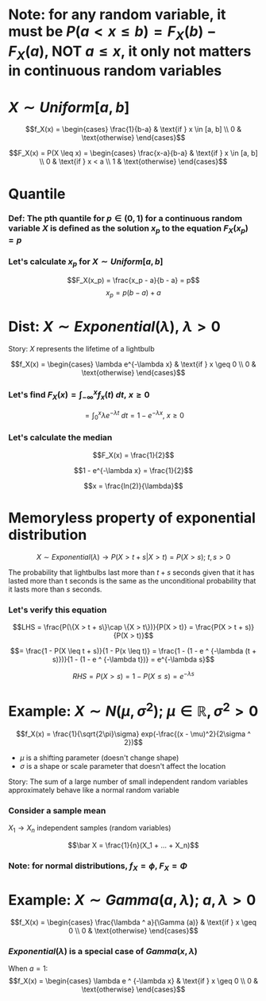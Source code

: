 # Note: for any random variable, it must be $P(a < x \leq b) = F_X(b) - F_X(a)$, NOT $a \leq x$, it only not matters in continuous random variables

# $X \sim Uniform[a, b]$
$$f_X(x) =
\begin{cases}
\frac{1}{b-a} & \text{if } x \in [a, b] \\
0 & \text{otherwise}
\end{cases}$$

$$F_X(x) = P(X \leq x) = \begin{cases}
\frac{x-a}{b-a} & \text{if } x \in [a, b] \\
0 & \text{if } x < a \\
1 & \text{otherwise}
\end{cases}$$

# Quantile
### Def: The pth quantile for $p \in (0, 1)$ for a continuous random variable $X$ is defined as the solution $x_p$ to the equation $F_X(x_p) = p$
### Let's calculate $x_p$ for $X \sim Uniform[a, b]$
$$F_X(x_p) = \frac{x_p - a}{b - a} = p$$
$$x_p = p(b - a) + a$$

# Dist: $X \sim Exponential(\lambda),\ \lambda > 0$
Story: $X$ represents the lifetime of a lightbulb

$$f_X(x) = \begin{cases}
\lambda e^{-\lambda x} & \text{if } x \geq 0 \\
0 & \text{otherwise}
\end{cases}$$

### Let's find $F_X(x) = \int_{-\infty}^x f_x(t)\ dt,\ x \geq 0$
$$= \int_0^x \lambda e^{-\lambda t}\ dt = 1 - e^{-\lambda x},\ x \geq 0$$

### Let's calculate the median
$$F_X(x) = \frac{1}{2}$$

$$1 - e^{-\lambda x} = \frac{1}{2}$$

$$x = \frac{ln(2)}{\lambda}$$

# Memoryless property of exponential distribution
$$X \sim Exponential(\lambda) \to P(X > t + s | X > t) = P(X > s);\ t, s > 0$$

The probability that lightbulbs last more than $t + s$ seconds given that it has lasted more than t seconds is the same as the unconditional probability that it lasts more than $s$ seconds.

### Let's verify this equation
$$LHS = \frac{P(\{X > t + s\}\cap \{X > t\})}{P(X > t)} = \frac{P(X > t + s)}{P(X > t)}$$

$$= \frac{1 - P(X \leq t + s)}{1 - P(x \leq t)} = \frac{1 - (1 - e ^ {-\lambda (t + s)})}{1 - (1 - e ^ {-\lambda t})} = e^{-\lambda s}$$

$$RHS = P(X > s) = 1 - P(X \leq s) = e ^ {-\lambda s}$$

# Example: $X \sim N(\mu, \sigma^2);\ \mu \in \mathbb{R}, \sigma ^ 2 > 0$
$$f_X(x) = \frac{1}{\sqrt{2\pi}\sigma} exp(-\frac{(x - \mu)^2}{2\sigma ^ 2})$$

* $\mu$ is a shifting parameter (doesn't change shape)
* $\sigma$ is a shape or scale parameter that doesn't affect the location

Story: The sum of a large number of small independent random variables approximately behave like a normal random variable

### Consider a sample mean
$X_1 \to X_n$ independent samples (random variables)

$$\bar X = \frac{1}{n}(X_1 + ... + X_n)$$

### Note: for normal distributions, $f_X = \phi$, $F_X = \Phi$

# Example: $X \sim Gamma(a, \lambda);\ a, \lambda > 0$
$$f_X(x) = \begin{cases}
  \frac{\lambda ^ a}{\Gamma (a)} & \text{if } x \geq 0 \\
  0 & \text{otherwise}
\end{cases}$$

### $Exponential(\lambda)$ is a special case of $Gamma(x, \lambda)$
When $a = 1$:
$$f_X(x) = \begin{cases}
  \lambda e ^ {-\lambda x} & \text{if } x \geq 0 \\
  0 & \text{otherwise}
\end{cases}$$
